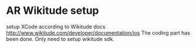 # AR Wikitude setup

setup XCode according to Wikitude docs http://www.wikitude.com/developer/documentation/ios
The coding part has been done. Only need to setup wikitude sdk.
